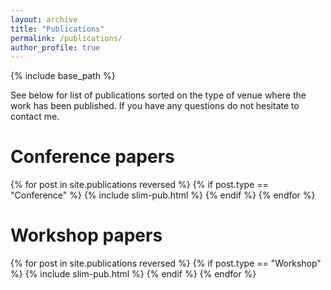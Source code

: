 ```yaml
---
layout: archive
title: "Publications"
permalink: /publications/
author_profile: true
---
```


{% include base_path %}

See below for list of publications sorted on the type of venue where the work has been published. If
you have any questions do not hesitate to contact me.

Conference papers
========

{% for post in site.publications reversed %}
  {% if post.type == "Conference" %}
    {% include slim-pub.html %}
  {% endif %}
{% endfor %}

Workshop papers
======

{% for post in site.publications reversed %}
  {% if post.type == "Workshop" %}
    {% include slim-pub.html %}
  {% endif %}
{% endfor %}

